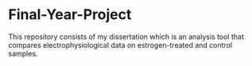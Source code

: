 # Final-Year-Project
This repository consists of my dissertation which is an analysis tool that compares electrophysiological data on estrogen-treated and control samples. 
